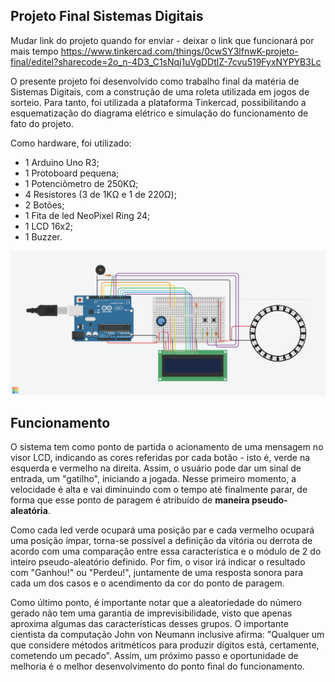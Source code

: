 ## Projeto Final Sistemas Digitais

Mudar link do projeto quando for enviar - deixar o link que funcionará por mais tempo
https://www.tinkercad.com/things/0cwSY3lfnwK-projeto-final/editel?sharecode=2o_n-4D3_C1sNqj1uVgDDtlZ-7cvu519FyxNYPYB3Lc

O presente projeto foi desenvolvido como trabalho final da matéria de Sistemas Digitais, com a construção de uma roleta utilizada em jogos de sorteio. Para tanto, foi utilizada a plataforma Tinkercad, possibilitando a esquematização do diagrama elétrico e simulação do funcionamento de fato do projeto.

Como hardware, foi utilizado:

- 1 Arduino Uno R3;
- 1 Protoboard pequena;
- 1 Potenciômetro de 250KΩ;
- 4 Resistores (3 de 1KΩ e 1 de 220Ω);
- 2 Botões;
- 1 Fita de led NeoPixel Ring 24;
- 1 LCD 16x2;
- 1 Buzzer.

![alt text](https://github.com/pedrozanineli/projeto-final-sistemas-digitais/blob/main/hardware-projeto.png)

## Funcionamento

O sistema tem como ponto de partida o acionamento de uma mensagem no visor LCD, indicando as cores referidas por cada botão - isto é, verde na esquerda e vermelho na direita. Assim, o usuário pode dar um sinal de entrada, um "gatilho", iniciando a jogada. Nesse primeiro momento, a velocidade é alta e vai diminuindo com o tempo até finalmente parar, de forma que esse ponto de paragem é atribuído de <strong>maneira pseudo-aleatória</strong>.

Como cada led verde ocupará uma posição par e cada vermelho ocupará uma posição ímpar, torna-se possível a definição da vitória ou derrota de acordo com uma comparação entre essa característica e o módulo de 2 do inteiro pseudo-aleatório definido. Por fim, o visor irá indicar o resultado com "Ganhou!" ou "Perdeu!", juntamente de uma resposta sonora para cada um dos casos e o acendimento da cor do ponto de paragem.

Como último ponto, é importante notar que a aleatoriedade do número gerado não tem uma garantia de imprevisibilidade, visto que apenas aproxima algumas das características desses grupos. O importante cientista da computação John von Neumann inclusive afirma: "Qualquer um que considere métodos aritméticos para produzir dígitos está, certamente, cometendo um pecado". Assim, um próximo passo e oportunidade de melhoria é o melhor desenvolvimento do ponto final do funcionamento.
